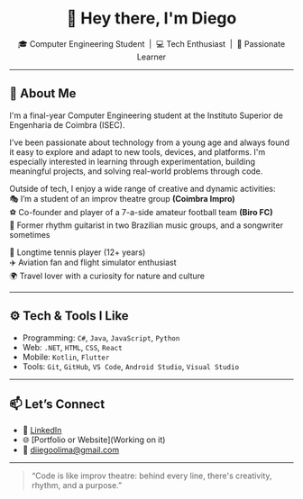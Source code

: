 <h1 align="center">👋 Hey there, I'm Diego</h1>

<p align="center">
  🎓 Computer Engineering Student &nbsp;|&nbsp; 💻 Tech Enthusiast &nbsp;|&nbsp; 🚀 Passionate Learner
</p>

---

## 🧠 About Me

I'm a final-year Computer Engineering student at the Instituto Superior de Engenharia de Coimbra (ISEC).

I've been passionate about technology from a young age and always found it easy to explore and adapt to new tools, devices, and platforms. I'm especially interested in learning through experimentation, building meaningful projects, and solving real-world problems through code.

Outside of tech, I enjoy a wide range of creative and dynamic activities:  
🎭 I’m a student of an improv theatre group <strong>(Coimbra Impro)</strong>  
⚽ Co-founder and player of a 7-a-side amateur football team <strong>(Biro FC)</strong>  
🎸 Former rhythm guitarist in two Brazilian music groups, and a songwriter sometimes

🎾 Longtime tennis player (12+ years)  
✈️ Aviation fan and flight simulator enthusiast  
🌍 Travel lover with a curiosity for nature and culture

---

## ⚙️ Tech & Tools I Like

- Programming: `C#`, `Java`, `JavaScript`, `Python`
- Web: `.NET`, `HTML`, `CSS`, `React`
- Mobile: `Kotlin`, `Flutter`
- Tools: `Git`, `GitHub`, `VS Code`, `Android Studio`, `Visual Studio`

---

## 📫 Let’s Connect

- 💼 [LinkedIn](https://www.linkedin.com/in/diego-lima-a835b1b3/)
- 🌐 [Portfolio or Website](Working on it)
- 📧 diiegoolima@gmail.com

---

> “Code is like improv theatre: behind every line, there's creativity, rhythm, and a purpose.”
